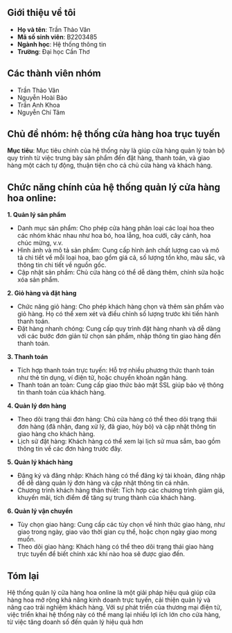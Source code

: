 ## Giới thiệu về tôi
- **Họ và tên**: Trần Thảo Vân
- **Mã số sinh viên**: B2203485
- **Ngành học**: Hệ thống thông tin
- **Trường**: Đại học Cần Thơ
## Các thành viên nhóm
- Trần Thảo Vân
- Nguyễn Hoài Bảo
- Trần Anh Khoa
- Nguyễn Chí Tâm
## Chủ đề nhóm: hệ thống cửa hàng hoa trục tuyến
**Mục tiêu**: Mục tiêu chính của hệ thống này là giúp cửa hàng quản lý toàn bộ quy trình từ việc trưng bày sản phẩm đến đặt hàng, thanh toán, và giao hàng một cách tự động, thuận tiện cho cả chủ cửa hàng và khách hàng.
## Chức năng chính của hệ thống quản lý cửa hàng hoa online:
**1. Quản lý sản phẩm**
- Danh mục sản phẩm: Cho phép cửa hàng phân loại các loại hoa theo các nhóm khác nhau như hoa bó, hoa lẵng, hoa cưới, cây cảnh, hoa chúc mừng, v.v.
- Hình ảnh và mô tả sản phẩm: Cung cấp hình ảnh chất lượng cao và mô tả chi tiết về mỗi loại hoa, bao gồm giá cả, số lượng tồn kho, màu sắc, và thông tin chi tiết về nguồn gốc.
- Cập nhật sản phẩm: Chủ cửa hàng có thể dễ dàng thêm, chỉnh sửa hoặc xóa sản phẩm.
  
**2. Giỏ hàng và đặt hàng**
- Chức năng giỏ hàng: Cho phép khách hàng chọn và thêm sản phẩm vào giỏ hàng. Họ có thể xem xét và điều chỉnh số lượng trước khi tiến hành thanh toán.
- Đặt hàng nhanh chóng: Cung cấp quy trình đặt hàng nhanh và dễ dàng với các bước đơn giản từ chọn sản phẩm, nhập thông tin giao hàng đến thanh toán.

**3. Thanh toán**
- Tích hợp thanh toán trực tuyến: Hỗ trợ nhiều phương thức thanh toán như thẻ tín dụng, ví điện tử, hoặc chuyển khoản ngân hàng.
- Thanh toán an toàn: Cung cấp giao thức bảo mật SSL giúp bảo vệ thông tin thanh toán của khách hàng.

**4. Quản lý đơn hàng**
- Theo dõi trạng thái đơn hàng: Chủ cửa hàng có thể theo dõi trạng thái đơn hàng (đã nhận, đang xử lý, đã giao, hủy bỏ) và cập nhật thông tin giao hàng cho khách hàng.
- Lịch sử đặt hàng: Khách hàng có thể xem lại lịch sử mua sắm, bao gồm thông tin về các đơn hàng trước đây.

**5. Quản lý khách hàng**
- Đăng ký và đăng nhập: Khách hàng có thể đăng ký tài khoản, đăng nhập để dễ dàng quản lý đơn hàng và cập nhật thông tin cá nhân.
- Chương trình khách hàng thân thiết: Tích hợp các chương trình giảm giá, khuyến mãi, tích điểm để tăng sự trung thành của khách hàng.

**6. Quản lý vận chuyển**
- Tùy chọn giao hàng: Cung cấp các tùy chọn về hình thức giao hàng, như giao trong ngày, giao vào thời gian cụ thể, hoặc chọn ngày giao mong muốn.
- Theo dõi giao hàng: Khách hàng có thể theo dõi trạng thái giao hàng trực tuyến để biết chính xác khi nào hoa sẽ được giao đến.
## Tóm lại
Hệ thống quản lý cửa hàng hoa online là một giải pháp hiệu quả giúp cửa hàng hoa mở rộng khả năng kinh doanh trực tuyến, cải thiện quản lý và nâng cao trải nghiệm khách hàng. Với sự phát triển của thương mại điện tử, việc triển khai hệ thống này có thể mang lại nhiều lợi ích lớn cho cửa hàng, từ việc tăng doanh số đến quản lý hiệu quả hơn
